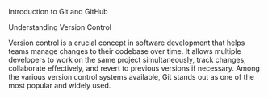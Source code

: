 Introduction to Git and GitHub

Understanding Version Control

Version control is a crucial concept in software development that helps teams manage changes to their codebase over time. It allows multiple developers to work on the same project simultaneously, track changes, collaborate effectively, and revert to previous versions if necessary. Among the various version control systems available, Git stands out as one of the most popular and widely used.